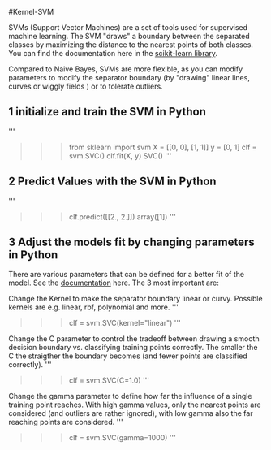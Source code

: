 #Kernel-SVM

SVMs (Support Vector Machines) are a set of tools used for supervised machine learning. The SVM "draws" a boundary between the separated classes by maximizing the distance to the nearest points of both classes. You can find the documentation here in the [scikit-learn library](https://scikit-learn.org/stable/modules/svm.html).

Compared to Naive Bayes, SVMs are more flexible, as you can modify parameters to modify the separator boundary (by "drawing" linear lines, curves or wiggly fields ) or to tolerate outliers.

## 1 initialize and train the SVM in Python
'''
>>> from sklearn import svm
>>> X = [[0, 0], [1, 1]]
>>> y = [0, 1]
>>> clf = svm.SVC()
>>> clf.fit(X, y)
SVC()
'''


## 2 Predict Values with the SVM in Python
'''
>>> clf.predict([[2., 2.]])
array([1])
'''

## 3 Adjust the models fit by changing parameters in Python
There are various parameters that can be defined for a better fit of the model. See the [documentation](https://scikit-learn.org/stable/modules/generated/sklearn.svm.SVC.html#sklearn.svm.SVC) here. The 3 most important are:

Change the Kernel to make the separator boundary linear or curvy. Possible kernels are e.g. linear, rbf, polynomial and more.
'''
>>> clf = svm.SVC(kernel="linear")
'''

Change the C parameter to control the tradeoff between drawing a smooth decision boundary vs. classifying training points correctly. The smaller the C the straigther the boundary becomes (and fewer points are classified correctly).
'''
>>> clf = svm.SVC(C=1.0)
'''

Change the gamma parameter to define how far the influence of a single training point reaches. With high gamma values, only the nearest points are considered (and outliers are rather ignored), with low gamma also the far reaching points are considered.
'''
>>> clf = svm.SVC(gamma=1000)
'''
